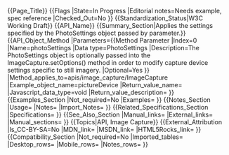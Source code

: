 {{Page_Title}}
{{Flags
|State=In Progress
|Editorial notes=Needs example, spec reference
|Checked_Out=No
}}
{{Standardization_Status|W3C Working Draft}}
{{API_Name}}
{{Summary_Section|Applies the settings specified by the PhotoSettings object passed by parameter.}}
{{API_Object_Method
|Parameters={{Method Parameter
|Index=0
|Name=photoSettings
|Data type=PhotoSettings
|Description=The PhotoSettings object is optionally passed into the ImageCapture.setOptions() method in order to modify capture device settings specific to still imagery.
|Optional=Yes
}}
|Method_applies_to=apis/image_capture/ImageCapture
|Example_object_name=pictureDevice
|Return_value_name=
|Javascript_data_type=void
|Return_value_description=
}}
{{Examples_Section
|Not_required=No
|Examples=
}}
{{Notes_Section
|Usage=
|Notes=
|Import_Notes=
}}
{{Related_Specifications_Section
|Specifications=
}}
{{See_Also_Section
|Manual_links=
|External_links=
|Manual_sections=
}}
{{Topics|API, Image Capture}}
{{External_Attribution
|Is_CC-BY-SA=No
|MDN_link=
|MSDN_link=
|HTML5Rocks_link=
}}
{{Compatibility_Section
|Not_required=No
|Imported_tables=
|Desktop_rows=
|Mobile_rows=
|Notes_rows=
}}
